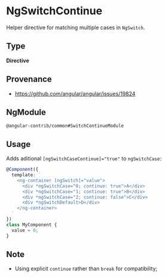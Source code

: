 # NgSwitchContinue

Helper directive for matching multiple cases in `NgSwitch`.

## Type

**Directive**

## Provenance

+ https://github.com/angular/angular/issues/19824

## NgModule

`@angular-contrib/common#SwitchContinueModule`

## Usage

Adds aditional `[ngSwitchCaseContinue]="true"` to `ngSwitchCase`:

```typescript
@Component({
  template: `
    <ng-container [ngSwitch]="value">
      <div *ngSwitchCase="0; continue: true">A</div>
      <div *ngSwitchCase="1; continue: true">B</div>
      <div *ngSwitchCase="2; continue: false">C</div>
      <div *ngSwitchDefault>D</div>
    </ng-container>
  `
})
class MyComponent {
  value = 0;
}
```

## Note

+ Using explicit `continue` rather than `break` for compatibility;
